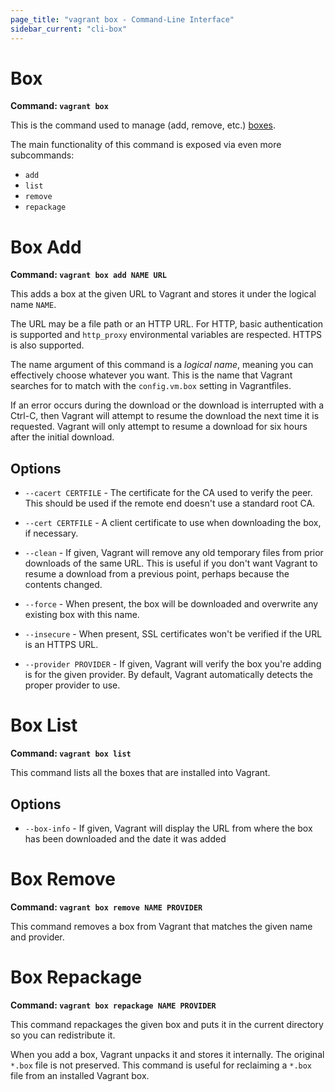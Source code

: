 ```yaml
---
page_title: "vagrant box - Command-Line Interface"
sidebar_current: "cli-box"
---
```


# Box

**Command: `vagrant box`**

This is the command used to manage (add, remove, etc.) [boxes](/v2/boxes.html).

The main functionality of this command is exposed via even more subcommands:

* `add`
* `list`
* `remove`
* `repackage`

# Box Add

**Command: `vagrant box add NAME URL`**

This adds a box at the given URL to Vagrant and stores it under the
logical name `NAME`.

The URL may be a file path or an HTTP URL. For HTTP, basic authentication
is supported and `http_proxy` environmental variables are respected. HTTPS
is also supported.

The name argument of this command is a _logical name_, meaning you can
effectively choose whatever you want. This is the name that Vagrant searches
for to match with the `config.vm.box` setting in Vagrantfiles.

If an error occurs during the download or the download is interrupted with
a Ctrl-C, then Vagrant will attempt to resume the download the next time it
is requested. Vagrant will only attempt to resume a download for six hours
after the initial download.

## Options

* `--cacert CERTFILE` - The certificate for the CA used to verify the peer.
  This should be used if the remote end doesn't use a standard root CA.

* `--cert CERTFILE` - A client certificate to use when downloading the box, if
  necessary.

* `--clean` - If given, Vagrant will remove any old temporary files from
  prior downloads of the same URL. This is useful if you don't want Vagrant
  to resume a download from a previous point, perhaps because the contents
  changed.

* `--force` - When present, the box will be downloaded and overwrite any
  existing box with this name.

* `--insecure` - When present, SSL certificates won't be verified if the
  URL is an HTTPS URL.

* `--provider PROVIDER` - If given, Vagrant will verify the box you're
  adding is for the given provider. By default, Vagrant automatically
  detects the proper provider to use.

# Box List

**Command: `vagrant box list`**

This command lists all the boxes that are installed into Vagrant.

## Options

* `--box-info` - If given, Vagrant will display the URL from where the box
  has been downloaded and the date it was added

# Box Remove

**Command: `vagrant box remove NAME PROVIDER`**

This command removes a box from Vagrant that matches the given name and
provider.

# Box Repackage

**Command: `vagrant box repackage NAME PROVIDER`**

This command repackages the given box and puts it in the current
directory so you can redistribute it.

When you add a box, Vagrant unpacks it and stores it internally. The
original `*.box` file is not preserved. This command is useful for
reclaiming a `*.box` file from an installed Vagrant box.
